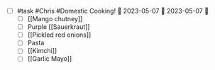 - [ ] #task #Chris #Domestic Cooking! 📅 2023-05-07 🛫 2023-05-07 🔽 
	- [ ] [[Mango chutney]]
	- [ ] Purple [[Sauerkraut]]
	- [ ] [[Pickled red onions]]
	- [ ] Pasta 
	- [ ] [[Kimchi]]
	- [ ] [[Garlic Mayo]] 